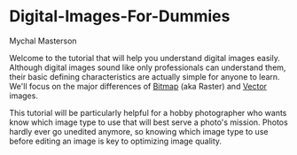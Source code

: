 # Digital-Images-For-Dummies
Mychal Masterson


Welcome to the tutorial that will help you understand digital images easily. Although digital images sound like only professionals can understand them, their basic defining characteristics are actually simple for anyone to learn. We'll focus on the major differences of [Bitmap]() (aka Raster) and [Vector]() images.

This tutorial will be particularly helpful for a hobby photographer who wants know which image type to use that will best serve a photo's mission. Photos hardly ever go unedited anymore, so knowing which image type to use before editing an image is key to optimizing image quality.
